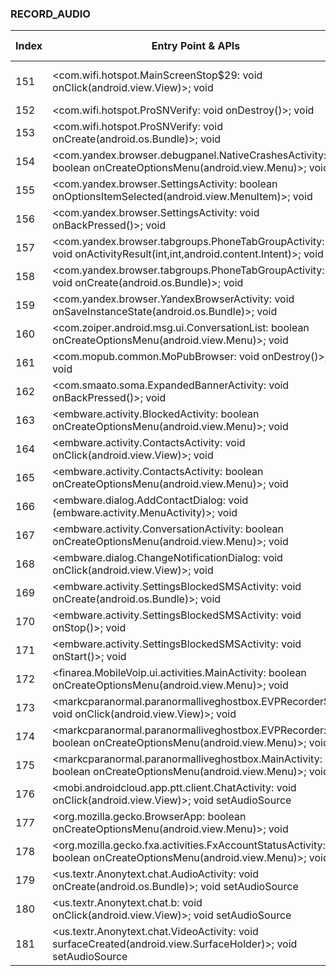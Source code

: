 ### RECORD_AUDIO
| Index | Entry Point & APIs | Screen shot | Resource id | Label |
| ------------- | ------------- | ------------- |-------------|-------------|
| 151 | <com.wifi.hotspot.MainScreenStop$29: void onClick(android.view.View)>; void <init> | ![](D:\COSMOS\output\py\Play_win8\Communication\com.wifi.hotspot\com.wifi.hotspot.MainScreenStop.png) | {'2130968667': <sensitive_component.SensitiveComponent.SensitiveView object at 0x000001AB4A0B7C88>} | |
| 152 | <com.wifi.hotspot.ProSNVerify: void onDestroy()>; void <init> | ![](D:\COSMOS\output\py\Play_win8\Communication\com.wifi.hotspot\com.wifi.hotspot.ProSNVerify.png) |  | |
| 153 | <com.wifi.hotspot.ProSNVerify: void onCreate(android.os.Bundle)>; void <init> | ![](D:\COSMOS\output\py\Play_win8\Communication\com.wifi.hotspot\com.wifi.hotspot.ProSNVerify.png) |  | |
| 154 | <com.yandex.browser.debugpanel.NativeCrashesActivity: boolean onCreateOptionsMenu(android.view.Menu)>; void <init> | ![](D:\COSMOS\output\py\Play_win8\Communication\com.yandex.browser\com.yandex.browser.debugpanel.NativeCrashesActivity.png) |  | |
| 155 | <com.yandex.browser.SettingsActivity: boolean onOptionsItemSelected(android.view.MenuItem)>; void <init> | ![](D:\COSMOS\output\py\Play_win8\Communication\com.yandex.browser\com.yandex.browser.SettingsActivity.png) |  | |
| 156 | <com.yandex.browser.SettingsActivity: void onBackPressed()>; void <init> | ![](D:\COSMOS\output\py\Play_win8\Communication\com.yandex.browser\com.yandex.browser.SettingsActivity.png) |  | |
| 157 | <com.yandex.browser.tabgroups.PhoneTabGroupActivity: void onActivityResult(int,int,android.content.Intent)>; void <init> | ![](D:\COSMOS\output\py\Play_win8\Communication\com.yandex.browser\com.yandex.browser.tabgroups.PhoneTabGroupActivity.png) |  | |
| 158 | <com.yandex.browser.tabgroups.PhoneTabGroupActivity: void onCreate(android.os.Bundle)>; void <init> | ![](D:\COSMOS\output\py\Play_win8\Communication\com.yandex.browser\com.yandex.browser.tabgroups.PhoneTabGroupActivity.png) |  | |
| 159 | <com.yandex.browser.YandexBrowserActivity: void onSaveInstanceState(android.os.Bundle)>; void <init> | ![](D:\COSMOS\output\py\Play_win8\Communication\com.yandex.browser\com.yandex.browser.YandexBrowserActivity.png) |  | |
| 160 | <com.zoiper.android.msg.ui.ConversationList: boolean onCreateOptionsMenu(android.view.Menu)>; void <init> | ![](D:\COSMOS\output\py\Play_win8\Communication\com.zoiper.android.app\com.zoiper.android.msg.ui.ConversationList.png) |  | |
| 161 | <com.mopub.common.MoPubBrowser: void onDestroy()>; void <init> | ![](D:\COSMOS\output\py\Play_win8\Communication\embware.phoneblocker\com.mopub.common.MoPubBrowser.png) |  | |
| 162 | <com.smaato.soma.ExpandedBannerActivity: void onBackPressed()>; void <init> | ![](D:\COSMOS\output\py\Play_win8\Communication\embware.phoneblocker\com.smaato.soma.ExpandedBannerActivity.png) |  | |
| 163 | <embware.activity.BlockedActivity: boolean onCreateOptionsMenu(android.view.Menu)>; void <init> | ![](D:\COSMOS\output\py\Play_win8\Communication\embware.phoneblocker\embware.activity.BlockedActivity.png) |  | |
| 164 | <embware.activity.ContactsActivity: void onClick(android.view.View)>; void <init> | ![](D:\COSMOS\output\py\Play_win8\Communication\embware.phoneblocker\embware.activity.ContactsActivity.png) |  | |
| 165 | <embware.activity.ContactsActivity: boolean onCreateOptionsMenu(android.view.Menu)>; void <init> | ![](D:\COSMOS\output\py\Play_win8\Communication\embware.phoneblocker\embware.activity.ContactsActivity.png) |  | |
| 166 | <embware.dialog.AddContactDialog: void <init>(embware.activity.MenuActivity)>; void <init> | ![](D:\COSMOS\output\py\Play_win8\Communication\embware.phoneblocker\embware.activity.ContactsActivity.png) |  | |
| 167 | <embware.activity.ConversationActivity: boolean onCreateOptionsMenu(android.view.Menu)>; void <init> | ![](D:\COSMOS\output\py\Play_win8\Communication\embware.phoneblocker\embware.activity.ConversationActivity.png) |  | |
| 168 | <embware.dialog.ChangeNotificationDialog: void onClick(android.view.View)>; void <init> | ![](D:\COSMOS\output\py\Play_win8\Communication\embware.phoneblocker\embware.activity.SettingsBlockedSMSActivity.png) |  | |
| 169 | <embware.activity.SettingsBlockedSMSActivity: void onCreate(android.os.Bundle)>; void <init> | ![](D:\COSMOS\output\py\Play_win8\Communication\embware.phoneblocker\embware.activity.SettingsBlockedSMSActivity.png) |  | |
| 170 | <embware.activity.SettingsBlockedSMSActivity: void onStop()>; void <init> | ![](D:\COSMOS\output\py\Play_win8\Communication\embware.phoneblocker\embware.activity.SettingsBlockedSMSActivity.png) |  | |
| 171 | <embware.activity.SettingsBlockedSMSActivity: void onStart()>; void <init> | ![](D:\COSMOS\output\py\Play_win8\Communication\embware.phoneblocker\embware.activity.SettingsBlockedSMSActivity.png) |  | |
| 172 | <finarea.MobileVoip.ui.activities.MainActivity: boolean onCreateOptionsMenu(android.view.Menu)>; void <init> | ![](D:\COSMOS\output\py\Play_win8\Communication\finarea.MobileVoip\finarea.MobileVoip.ui.activities.MainActivity.png) |  | |
| 173 | <markcparanormal.paranormalliveghostbox.EVPRecorder$2: void onClick(android.view.View)>; void <init> | ![](D:\COSMOS\output\py\Play_win8\Communication\markcparanormal.paranormalliveghostbox\markcparanormal.paranormalliveghostbox.EVPRecorder.png) |  | |
| 174 | <markcparanormal.paranormalliveghostbox.EVPRecorder: boolean onCreateOptionsMenu(android.view.Menu)>; void <init> | ![](D:\COSMOS\output\py\Play_win8\Communication\markcparanormal.paranormalliveghostbox\markcparanormal.paranormalliveghostbox.EVPRecorder.png) |  | |
| 175 | <markcparanormal.paranormalliveghostbox.MainActivity: boolean onCreateOptionsMenu(android.view.Menu)>; void <init> | ![](D:\COSMOS\output\py\Play_win8\Communication\markcparanormal.paranormalliveghostbox\markcparanormal.paranormalliveghostbox.MainActivity.png) |  | |
| 176 | <mobi.androidcloud.app.ptt.client.ChatActivity: void onClick(android.view.View)>; void setAudioSource | ![](D:\COSMOS\output\py\Play_win8\Communication\mobi.androidcloud.app.ptt.client\mobi.androidcloud.app.ptt.client.ChatActivity.png) |  | |
| 177 | <org.mozilla.gecko.BrowserApp: boolean onCreateOptionsMenu(android.view.Menu)>; void <init> | ![](D:\COSMOS\output\py\Play_win8\Communication\org.adblockplus.browser\org.mozilla.gecko.BrowserApp.png) |  | |
| 178 | <org.mozilla.gecko.fxa.activities.FxAccountStatusActivity: boolean onCreateOptionsMenu(android.view.Menu)>; void <init> | ![](D:\COSMOS\output\py\Play_win8\Communication\org.adblockplus.browser\org.mozilla.gecko.fxa.activities.FxAccountStatusActivity.png) |  | |
| 179 | <us.textr.Anonytext.chat.AudioActivity: void onCreate(android.os.Bundle)>; void setAudioSource | ![](D:\COSMOS\output\py\Play_win8\Communication\us.textr.Anonytext\us.textr.Anonytext.chat.AudioActivity.png) |  | |
| 180 | <us.textr.Anonytext.chat.b: void onClick(android.view.View)>; void setAudioSource | ![](D:\COSMOS\output\py\Play_win8\Communication\us.textr.Anonytext\us.textr.Anonytext.chat.AudioActivity.png) |  | |
| 181 | <us.textr.Anonytext.chat.VideoActivity: void surfaceCreated(android.view.SurfaceHolder)>; void setAudioSource | ![](D:\COSMOS\output\py\Play_win8\Communication\us.textr.Anonytext\us.textr.Anonytext.chat.VideoActivity.png) |  | |
